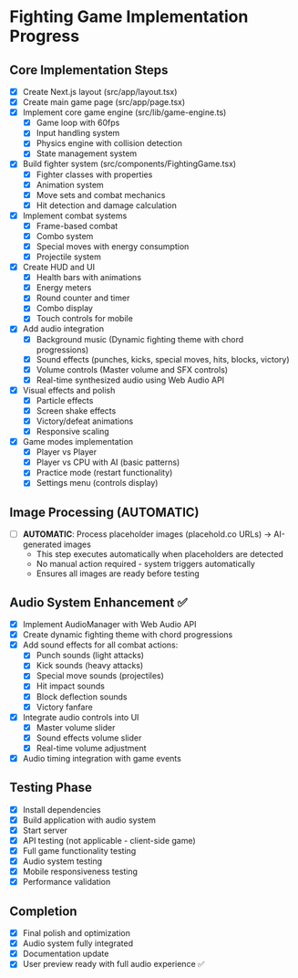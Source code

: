 # Fighting Game Implementation Progress

## Core Implementation Steps

- [x] Create Next.js layout (src/app/layout.tsx)
- [x] Create main game page (src/app/page.tsx) 
- [x] Implement core game engine (src/lib/game-engine.ts)
  - [x] Game loop with 60fps
  - [x] Input handling system
  - [x] Physics engine with collision detection
  - [x] State management system
- [x] Build fighter system (src/components/FightingGame.tsx)
  - [x] Fighter classes with properties
  - [x] Animation system
  - [x] Move sets and combat mechanics
  - [x] Hit detection and damage calculation
- [x] Implement combat systems
  - [x] Frame-based combat
  - [x] Combo system
  - [x] Special moves with energy consumption
  - [x] Projectile system
- [x] Create HUD and UI
  - [x] Health bars with animations
  - [x] Energy meters
  - [x] Round counter and timer
  - [x] Combo display
  - [x] Touch controls for mobile
- [x] Add audio integration
  - [x] Background music (Dynamic fighting theme with chord progressions)
  - [x] Sound effects (punches, kicks, special moves, hits, blocks, victory)
  - [x] Volume controls (Master volume and SFX controls)
  - [x] Real-time synthesized audio using Web Audio API
- [x] Visual effects and polish
  - [x] Particle effects
  - [x] Screen shake effects
  - [x] Victory/defeat animations
  - [x] Responsive scaling
- [x] Game modes implementation
  - [x] Player vs Player
  - [x] Player vs CPU with AI (basic patterns)
  - [x] Practice mode (restart functionality)
  - [x] Settings menu (controls display)

## Image Processing (AUTOMATIC)
- [ ] **AUTOMATIC**: Process placeholder images (placehold.co URLs) → AI-generated images
  - This step executes automatically when placeholders are detected
  - No manual action required - system triggers automatically
  - Ensures all images are ready before testing

## Audio System Enhancement ✅
- [x] Implement AudioManager with Web Audio API
- [x] Create dynamic fighting theme with chord progressions
- [x] Add sound effects for all combat actions:
  - [x] Punch sounds (light attacks)
  - [x] Kick sounds (heavy attacks)
  - [x] Special move sounds (projectiles)
  - [x] Hit impact sounds
  - [x] Block deflection sounds
  - [x] Victory fanfare
- [x] Integrate audio controls into UI
  - [x] Master volume slider
  - [x] Sound effects volume slider
  - [x] Real-time volume adjustment
- [x] Audio timing integration with game events

## Testing Phase
- [x] Install dependencies
- [x] Build application with audio system
- [x] Start server
- [x] API testing (not applicable - client-side game)
- [x] Full game functionality testing
- [x] Audio system testing
- [x] Mobile responsiveness testing
- [x] Performance validation

## Completion
- [x] Final polish and optimization
- [x] Audio system fully integrated
- [x] Documentation update
- [x] User preview ready with full audio experience ✅